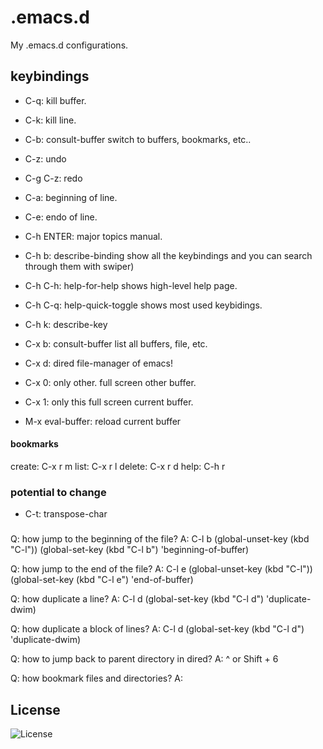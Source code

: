 # .emacs.d
My .emacs.d configurations.

## keybindings
- C-q: kill buffer.
- C-k: kill line.
- C-b: consult-buffer
  switch to buffers, bookmarks, etc..
- C-z: undo
- C-g C-z: redo
- C-a: beginning of line.
- C-e: endo of line.

- C-h ENTER: major topics manual.
- C-h b: describe-binding
  show all the keybindings and you can search through them with swiper)
- C-h C-h: help-for-help
  shows high-level help page.
- C-h C-q: help-quick-toggle
  shows most used keybidings.
- C-h k: describe-key

- C-x b: consult-buffer
  list all buffers, file, etc.
- C-x d: dired
  file-manager of emacs!
- C-x 0: only other.
  full screen other buffer.
- C-x 1: only this
  full screen current buffer.

- M-x eval-buffer: reload current buffer

#### bookmarks
create: C-x r m
list: C-x r l
delete: C-x r d
help: C-h r

### potential to change
- C-t: transpose-char

###
Q: how jump to the beginning of the file?
A: C-l b
  (global-unset-key (kbd "C-l"))
  (global-set-key (kbd "C-l b") 'beginning-of-buffer)

Q: how jump to the end of the file?
A: C-l e
  (global-unset-key (kbd "C-l"))
  (global-set-key (kbd "C-l e") 'end-of-buffer)

Q: how duplicate a line?
A: C-l d
  (global-set-key (kbd "C-l d") 'duplicate-dwim)

Q: how duplicate a block of lines?
A: C-l d
  (global-set-key (kbd "C-l d") 'duplicate-dwim)

Q: how to jump back to parent directory in dired?
A: ^ or Shift + 6

Q: how bookmark files and directories?
A:

## License
![License](https://img.shields.io/github/license/LinArcX/.emacs.d.svg)
